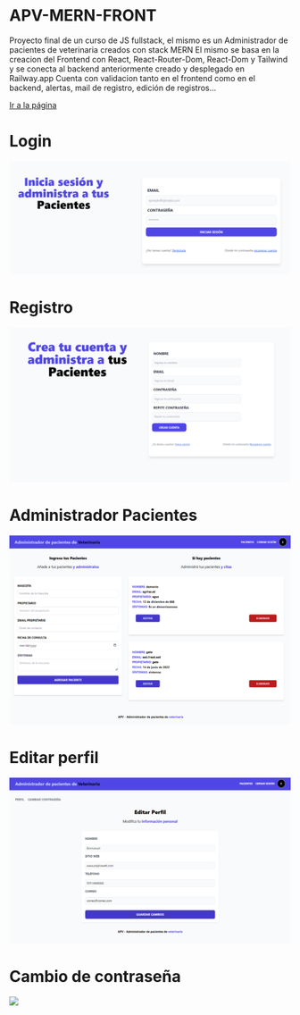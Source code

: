 # APV-MERN-FRONT

<p>Proyecto final de un curso de JS fullstack, el mismo es un Administrador de pacientes de veterinaria creados con stack MERN
El mismo se basa en la creacion del Frontend con React, React-Router-Dom, React-Dom y Tailwind y se conecta al backend anteriormente creado y desplegado en Railway.app
Cuenta con validacion tanto en el frontend como en el backend, alertas, mail de registro, edición de registros...</p>

<a href="https://regal-faloodeh-f47ee4.netlify.app">Ir a la página</a>

<h1>Login</h1>
<img src="/SCREENSHOTS/login.png" />
<h1>Registro</h1>
<img src="/SCREENSHOTS/registro.png" />
<h1>Administrador Pacientes</h1>
<img src="/SCREENSHOTS/Screenshot APV - FrontEnd.png" />
<h1>Editar perfil</h1>
<img src="/SCREENSHOTS/editar-perfil.png" />

<h1>Cambio de contraseña</h1>
<img src="/SCREENSHOTS/cambiar-contraseña.png" />
